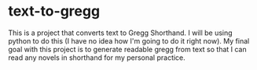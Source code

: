 # text-to-gregg
This is a project that converts text to Gregg Shorthand. I will be using python to do this (I have no idea how I'm going to do it right now). My final goal with this project is to generate readable gregg from text so that I can read any novels in shorthand for my personal practice.
